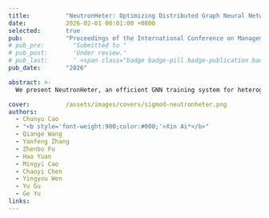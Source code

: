 ```yaml
---
title:          "NeutronHeter: Optimizing Distributed Graph Neural Network Training for Heterogeneous Clusters"
date:           2026-02-01 00:01:00 +0800
selected:       true
pub:            "Proceedings of the International Conference on Management of Data (SIGMOD)"
# pub_pre:        "Submitted to "
# pub_post:       'Under review.'
# pub_last:       ' <span class="badge badge-pill badge-publication badge-success">Spotlight</span>'
pub_date:       "2026"

abstract: >-
  We present NeutronHeter, an efficient GNN training system for heterogeneous clusters. Our system leverages two key components to achieve its performance, including a multi-level workload mapping framework that transforms the complex multi-way mapping problem into a top-down workload mapping on a tree-like resource graph, and an adaptive communication migration strategy that reduces communication overhead by migrating communication from low-bandwidth links to local computation or high-bandwidth links. 

cover:          /assets/images/covers/sigmod-neutronheter.png
authors:
  - Chunyu Cao
  - "<b style='font-weight:900;color:#000;'>Xin Ai*</b>"
  - Qiange Wang
  - Yanfeng Zhang
  - Zhenbo Fu
  - Hao Yuan
  - Mingyi Cao
  - Chaoyi Chen
  - Yingyou Wen
  - Yu Gu
  - Ge Yu
links:
---
```






